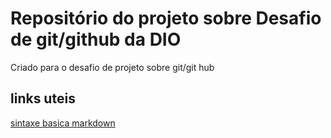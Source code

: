 # Repositório do projeto sobre Desafio de git/github da DIO
Criado para o desafio de projeto sobre git/git hub

## links uteis
[sintaxe basica markdown](https://www.markdownguide.org/basic-syntax/)
